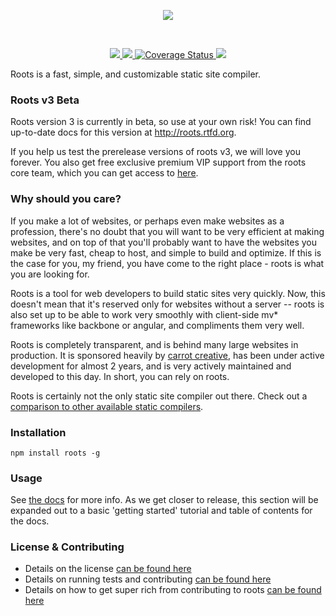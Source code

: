 <p></p>
<p align="center"><a><img src="http://cl.ly/V7me/logo.svg" /></a></p>
<br />

<p align="center">
  <a title='NPM version' href="http://badge.fury.io/js/roots">
    <img src='http://img.shields.io/npm/v/roots.svg?style=flat' />
  </a>
  <a title='Build Status' href="https://travis-ci.org/jenius/roots">
    <img src='http://img.shields.io/travis/jenius/roots/v3.svg?style=flat' />
  </a>
  <a href='https://coveralls.io/r/jenius/roots?branch=v3'>
    <img src='http://img.shields.io/coveralls/jenius/roots/v3.svg?style=flat' alt='Coverage Status' />
  </a>
  <a title='Dependency Status' href="https://david-dm.org/jenius/roots">
    <img src='http://img.shields.io/gemnasium/jenius/roots.svg?style=flat' />
  </a>
</p>

Roots is a fast, simple, and customizable static site compiler.

### Roots v3 Beta

Roots version 3 is currently in beta, so use at your own risk! You can find up-to-date docs for this version at http://roots.rtfd.org.

If you help us test the prerelease versions of roots v3, we will love you forever. You also get free exclusive premium VIP support from the roots core team, which you can get access to [here](https://gitter.im/jenius/roots).

### Why should you care?

If you make a lot of websites, or perhaps even make websites as a profession, there's no doubt that you will want to be very efficient at making websites, and on top of that you'll probably want to have the websites you make be very fast, cheap to host, and simple to build and optimize. If this is the case for you, my friend, you have come to the right place - roots is what you are looking for.

Roots is a tool for web developers to build static sites very quickly. Now, this doesn't mean that it's reserved only for websites without a server -- roots is also set up to be able to work very smoothly with client-side mv* frameworks like backbone or angular, and compliments them very well.

Roots is completely transparent, and is behind many large websites in production. It is sponsored heavily by [carrot creative](http://carrot.is), has been under active development for almost 2 years, and is very actively maintained and developed to this day. In short, you can rely on roots.

Roots is certainly not the only static site compiler out there. Check out a [comparison to other available static compilers](docs/features.rst).

### Installation

`npm install roots -g`

### Usage

See [the docs](http://roots.rtfd.org) for more info. As we get closer to release, this section will be expanded out to a basic 'getting started' tutorial and table of contents for the docs.

### License & Contributing

- Details on the license [can be found here](license.md)
- Details on running tests and contributing [can be found here](contributing.md)
- Details on how to get super rich from contributing to roots [can be found here](contributing.md#getting-money)
